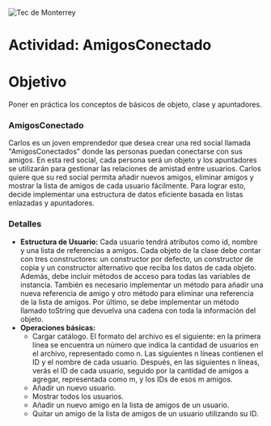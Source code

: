 ![Tec de Monterrey](../../images/logotecmty.png)
# Actividad: AmigosConectado

# Objetivo
Poner en práctica los conceptos de básicos de objeto, clase y apuntadores.

### AmigosConectado
Carlos es un joven emprendedor que desea crear una red social llamada "AmigosConectados" donde las personas puedan conectarse con sus amigos. En esta red social, cada persona será un objeto y los apuntadores se utilizarán para gestionar las relaciones de amistad entre usuarios. Carlos quiere que su red social permita añadir nuevos amigos, eliminar amigos y mostrar la lista de amigos de cada usuario fácilmente. Para lograr esto, decide implementar una estructura de datos eficiente basada en listas enlazadas y apuntadores.

### Detalles
* **Estructura de Usuario:** Cada usuario tendrá atributos como id, nombre y una lista de referencias a amigos. Cada objeto de la clase debe contar con tres constructores: un constructor por defecto, un constructor de copia y un constructor alternativo que reciba los datos de cada objeto. Además, debe incluir métodos de acceso para todas las variables de instancia. También es necesario implementar un método para añadir una nueva referencia de amigo y otro método para eliminar una referencia de la lista de amigos. Por último, se debe implementar un método llamado toString que devuelva una cadena con toda la información del objeto.
* **Operaciones básicas:**
	* Cargar catálogo. El formato del archivo es el siguiente: en la primera línea se encuentra un número que indica la cantidad de usuarios en el archivo, representado como n. Las siguientes n líneas contienen el ID y el nombre de cada usuario. Después, en las siguientes n líneas, verás el ID de cada usuario, seguido por la cantidad de amigos a agregar, representada como m, y los IDs de esos m amigos.
	* Añadir un nuevo usuario.
	* Mostrar todos los usuarios.
	* Añadir un nuevo amigo en la lista de amigos de un usuario.
	* Quitar un amigo de la lista de amigos de un usuario utilizando su ID.
